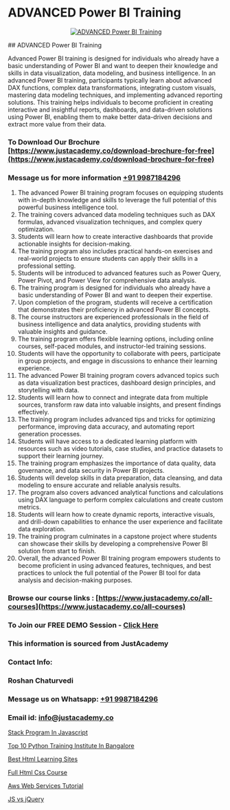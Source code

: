# ADVANCED Power BI Training

<p align="center">
  <a href="https://justacademy.co/course-detail/microsoft-power-bi-training">
    <img src="https://justacademy.co/storage2/course_image/1709962229_course_image.webp" alt="ADVANCED Power BI Training">
  </a>
</p>
## ADVANCED Power BI Training

Advanced Power BI training is designed for individuals who already have a basic understanding of Power BI and want to deepen their knowledge and skills in data visualization, data modeling, and business intelligence. In an advanced Power BI training, participants typically learn about advanced DAX functions, complex data transformations, integrating custom visuals, mastering data modeling techniques, and implementing advanced reporting solutions. This training helps individuals to become proficient in creating interactive and insightful reports, dashboards, and data-driven solutions using Power BI, enabling them to make better data-driven decisions and extract more value from their data.
### To Download Our Brochure [https://www.justacademy.co/download-brochure-for-free](https://www.justacademy.co/download-brochure-for-free)
### Message us for more information [+91 9987184296](https://api.whatsapp.com/send?phone=919987184296)
1) The advanced Power BI training program focuses on equipping students with in-depth knowledge and skills to leverage the full potential of this powerful business intelligence tool.
2) The training covers advanced data modeling techniques such as DAX formulas, advanced visualization techniques, and complex query optimization.
3) Students will learn how to create interactive dashboards that provide actionable insights for decision-making.
4) The training program also includes practical hands-on exercises and real-world projects to ensure students can apply their skills in a professional setting.
5) Students will be introduced to advanced features such as Power Query, Power Pivot, and Power View for comprehensive data analysis.
6) The training program is designed for individuals who already have a basic understanding of Power BI and want to deepen their expertise.
7) Upon completion of the program, students will receive a certification that demonstrates their proficiency in advanced Power BI concepts.
8) The course instructors are experienced professionals in the field of business intelligence and data analytics, providing students with valuable insights and guidance.
9) The training program offers flexible learning options, including online courses, self-paced modules, and instructor-led training sessions.
10) Students will have the opportunity to collaborate with peers, participate in group projects, and engage in discussions to enhance their learning experience.
11) The advanced Power BI training program covers advanced topics such as data visualization best practices, dashboard design principles, and storytelling with data.
12) Students will learn how to connect and integrate data from multiple sources, transform raw data into valuable insights, and present findings effectively.
13) The training program includes advanced tips and tricks for optimizing performance, improving data accuracy, and automating report generation processes.
14) Students will have access to a dedicated learning platform with resources such as video tutorials, case studies, and practice datasets to support their learning journey.
15) The training program emphasizes the importance of data quality, data governance, and data security in Power BI projects.
16) Students will develop skills in data preparation, data cleansing, and data modeling to ensure accurate and reliable analysis results.
17) The program also covers advanced analytical functions and calculations using DAX language to perform complex calculations and create custom metrics.
18) Students will learn how to create dynamic reports, interactive visuals, and drill-down capabilities to enhance the user experience and facilitate data exploration.
19) The training program culminates in a capstone project where students can showcase their skills by developing a comprehensive Power BI solution from start to finish.
20) Overall, the advanced Power BI training program empowers students to become proficient in using advanced features, techniques, and best practices to unlock the full potential of the Power BI tool for data analysis and decision-making purposes.

### Browse our course links : [https://www.justacademy.co/all-courses](https://www.justacademy.co/all-courses) 
### To Join our FREE DEMO Session - [Click Here](https://www.justacademy.co/register-for-course-demo)


### This information is sourced from JustAcademy
### Contact Info:
### Roshan Chaturvedi
### Message us on Whatsapp: [+91 9987184296](https://api.whatsapp.com/send?phone=919987184296)
### Email id: [info@justacademy.co](mailto:info@justacademy.co)
                
[Stack Program In Javascript](https://www.linkedin.com/pulse/stack-program-javascript-justacademy-bay-area-noxgc/)

[Top 10 Python Training Institute In Bangalore](https://www.linkedin.com/pulse/top-10-python-training-institute-bangalore-justacademy-delhi-6dhre?trackingId=8A2MhfTk1ZZo%2F6rginuBqg%3D%3D&lipi=urn%3Ali%3Apage%3Ad_flagship3_company_admin%3BEJjbxrNQTTKPcn0X4VRxqA%3D%3D)

[Best Html Learning Sites](https://medium.com/@surajvaishnav5015/best-html-learning-sites-85072558cd6d)

[Full Html Css Course](https://medium.com/@AkashSingh2052/full-html-css-course-198824932d7d)

[Aws Web Services Tutorial](https://justacademyin.github.io/justacademy/aws-web-services-tutorial)

[JS vs jQuery](https://justacademyin.github.io/justacademy/js-vs-jquery)

